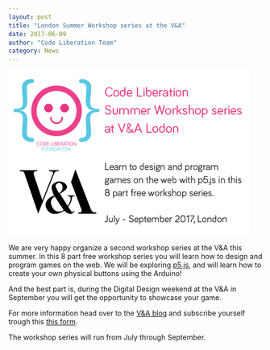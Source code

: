 ```yaml
---
layout: post
title: "London Summer Workshop series at the V&A"
date: 2017-06-09
author: "Code Liberation Team"
category: News
---
```


![V&A Summer Workshop](/img/blog/2017-news/06/V&A.png)

We are very happy organize a second workshop series at the V&A this summer. In this 8 part free workshop series you will learn how to design and program games on the web. We will be exploring [p5.js](https://p5js.org), and will learn how to create your own physical buttons using the Arduino!

And the best part is, during the Digital Design weekend at the V&A in September you will get the opportunity to showcase your game.

For more information head over to the [V&A blog](http://www.vam.ac.uk/blog/network/code-liberation-2) and subscribe yourself trough this [this form](https://goo.gl/forms/kzbQKTgfSphwG09F3).

The workshop series will run from July through September.
